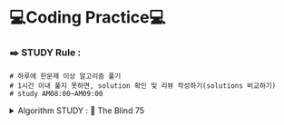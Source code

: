 # **💻️Coding Practice💻️**

### ✒️ STUDY Rule :

```
# 하루에 한문제 이상 알고리즘 풀기
# 1시간 이내 풀지 못하면, solution 확인 및 리뷰 작성하기(solutions 비교하기)
# study AM08:00~AM09:00
```
   
   
<details>
<summary>Algorithm STUDY : 🧠 The Blind 75</summary>
<div markdown="1">
<br/></br>
   
STUDY 방식 :
- meeting and Study Together : AM 10:00 ~   
- Use the Neetcode, [https://neetcode.io/practice]   
- 요일별 모더레이터가 문제 풀이 후, 다른 팀원들과 리뷰 공유
<br/></br>

### **🧠 The Blind 75** :
- Arrays& Hashing
    - [x]  [Group Anagrams](https://leetcode.com/problems/group-anagrams/)
    - [x]  [Top K Frequent Elements](https://leetcode.com/problems/top-k-frequent-elements/)
    - [x]  [Product of Array Except Self](https://leetcode.com/problems/product-of-array-except-self/)
    - [x]  ~~[Encode And Decode Strings](https://leetcode.com/problems/encode-and-decode-strings/) : ****Subscribe to unlock.****~~
    - [x]  [Longest Consecutive Sequence](https://leetcode.com/problems/longest-consecutive-sequence/)
- Two Pointers
    - [ ]  [3Sum](https://leetcode.com/problems/3sum/)
    - [ ]  [Container With Most Water](https://leetcode.com/problems/container-with-most-water/)
- Sliding Window
    - [ ]  [Longest Substring Without Repeating Characters](https://leetcode.com/problems/longest-substring-without-repeating-characters/)
    - [ ]  [Longest Repeating Character Replacement](https://leetcode.com/problems/longest-repeating-character-replacement/)
    - [ ]  [Minimum Window Substring](https://leetcode.com/problems/minimum-window-substring/)
- Stack
- Binary Search
    - [ ]  [Search In Rotated Sorted Array](https://leetcode.com/problems/search-in-rotated-sorted-array/)
    - [ ]  [Find Minimum In Rotated Sorted Array](https://leetcode.com/problems/find-minimum-in-rotated-sorted-array/)
- Linked List
    - [ ]  [Reorder List](https://leetcode.com/problems/reorder-list/)
    - [ ]  [Remove Nth Node From End of List](https://leetcode.com/problems/remove-nth-node-from-end-of-list/)
    - [ ]  [Merge K Sorted Lists](https://leetcode.com/problems/merge-k-sorted-lists/)
- Trees
    - [ ]  [Lowest Common Ancestor of a Binary Search Tree](https://leetcode.com/problems/lowest-common-ancestor-of-a-binary-search-tree/)
    - [ ]  [Binary Tree Level Order Traversal](https://leetcode.com/problems/binary-tree-level-order-traversal/)
    - [ ]  [Validate Binary Search Tree](https://leetcode.com/problems/validate-binary-search-tree/)
    - [ ]  [Kth Smallest Element In a Bst](https://leetcode.com/problems/kth-smallest-element-in-a-bst/)
    - [ ]  [Construct Binary Tree From Preorder And Inorder Traversal](https://leetcode.com/problems/construct-binary-tree-from-preorder-and-inorder-traversal/)
    - [ ]  [Binary Tree Maximum Path Sum](https://leetcode.com/problems/binary-tree-maximum-path-sum/)
    - [ ]  [Serialize And Deserialize Binary Tree](https://leetcode.com/problems/serialize-and-deserialize-binary-tree/)
- Tries
- Heap/Priority/Queue
- Backtracking
- Graphs
- Advanced Graphs
- Dynamic Programming
- Greedy
- Intercals
- Math&Geometry
- Bit Manipulation

</div>
</details>
